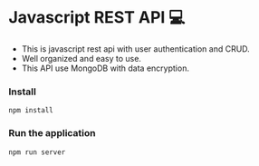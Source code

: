 # Javascript REST API 💻

- This is javascript rest api with user authentication and CRUD.
- Well organized and easy to use.
- This API use MongoDB with data encryption.

### Install

```
npm install
```

### Run the application

```
npm run server
```
